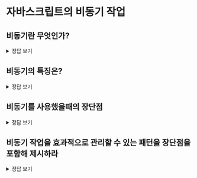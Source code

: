 # 자바스크립트의 비동기 작업

## 비동기란 무엇인가?

<details>
<summary>정답 보기</summary>

비동기는 이전 작업의 결과와 상관없이 작업을 병렬적으로 진행하여 자원을 최대한으로 사용하는 방식이다.

이는 작업의 요청과 결과가 동시에 일어나지 않음을 뜻한다.

</details>

## 비동기의 특징은?

<details>
<summary>정답 보기</summary>

1. 병렬적으로 작업을 수행한다. -> 컨텍스트가 분리된다.
2. 작업의 요청과 결과가 동시에 일어나지 않는다.
3. 콜백 또는 Promise를 통해 비동기 작업의 결과를 처리할수 있다.

현재 실행중인 작업이 끝나지 않더라도 다음 작업이 실행 가능하다.

</details>

## 비동기를 사용했을때의 장단점

<details>
<summary>정답 보기</summary>


### 장점

- 시간이 오래 걸리는 작업이 있다 하여도 다른 작업을 수행할 수 있다.
- 현재 코드 종료까지 다음 코드가 실행되지 않는 블로킹(Blocking)이 발생하지 않는다.

### 단점

- 동기 방식보다 복잡하다. 병렬적으로 실행된 작업들의 결과 시점(time)과 문맥(context)의 관리가 필요하다.
- 실행 순서를 보장받지 못한다.
- JS 언어 자체는 싱글 스레드 언어이기 때문에 처리 오래 걸리는 코드를 만나면 블로킹이 발생할 것이고, 그렇기 때문에 비동기가 필요하다.

</details>

## 비동기 작업을 효과적으로 관리할 수 있는 패턴을 장단점을 포함해 제시하라

<details>
<summary>정답 보기</summary>

### Callback
#### 장점? 특징
- Promise 등장하기 전까지 공식적인 방법
- Callback 함수를 통해 비동기 작업 수행

#### 단점
- 연속적으로 비동기 함수를 호출하는 콜백 지옥은 가시성이 떨어지고, 코드가 복잡

### Promise

#### 장점

- 콜백 지옥에서 어느정도 해소가 된다.
- then, catch 메소드 체이닝을 통해 비동기의 흐름을 동기적으로 지정해줄수 있다.
- 비동기 상황을 값으로 다루기 때문에 비동기 제어가 쉽다
- 비동기 함수들이 연관없이 처리된 후 `Promise.all()`로 한번에 처리할 수 있다.

#### 단점

여전히 콜백을 사용하므로 main context와 분리되며 가독성이 좋지 않으며 then 체이닝에서 에러 핸들링이 복잡해진다.

### async/await

#### 장점

- Promise의 콜백 문제를 해결하여 가독성이 향상되었다. try/catch 문을 통해 에러를 제어하기 때문에 에러 핸들링이 향상되었다.
- async function 문법은 Promise를 반환한다.
- Promise 보다 직관적이다.

#### 단점

await 키워드를 사용하기 위해서는 항상 async 함수 내부여야만 한다는 제약이 있다. async 함수 내부의 클로저 함수도 반드시 async 함수여야 한다.

### generator

#### 장점

기존 비동기 처리 방식들에서 하기 어려웠던 지연 시작을 쉽게 할수 있게 되었다. 이터레이터와 `next()` 메소드를 통해 작업의 중지/재시작이 가능하게 되어 함수의 제어권이 함수 호출자에게 있게 된다.

#### 단점

제너레이터를 제어하기 위해 return 값을 저장해야 하며 이를 통해 함수 호출자에게 넘어간 제어권을 다시 함수가 가져갈수 없는 문제가 있다.

</details>
